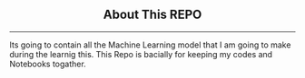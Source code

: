 <H2 style="text-align: center"> About This REPO </H2>

---
Its going to contain all the Machine Learning model that I am going to make during the learnig this. This Repo is bacially for keeping my codes and Notebooks togather. 